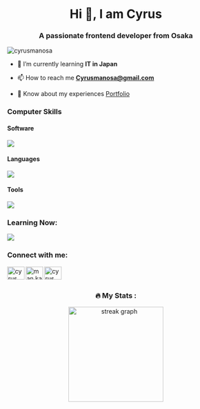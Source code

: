 <h1 align="center">Hi 👋, I am Cyrus</h1>
<h3 align="center">A passionate frontend developer from Osaka</h3>

<p align="left"> <img src="https://komarev.com/ghpvc/?username=cyrusmanosa&label=Profile%20views&color=0e75b6&style=flat" alt="cyrusmanosa" /> </p>

- 🌱 I’m currently learning **IT in Japan**

- 📫 How to reach me **Cyrusmanosa@gmail.com**

- 📄 Know about my experiences [Portfolio](https://profile-ce15f.web.app)

<h3 align="left">Computer Skills</h3>

<p align="left">
  <h4>Software</h4>
  <img src="https://skillicons.dev/icons?i=ps,pr,ae,au" /><br>
  <h4>Languages</h4>
  <img src="https://skillicons.dev/icons?i=mysql,postgres,html,css,php,go,androidstudio,arduino,docker,flutter,dart"/>
  <h4>Tools</h4>
  <img src="https://skillicons.dev/icons?i=vscode,idea,figma"/>
</p>

<h3 align="left">Learning Now:</h3>
<p align="left">
    <img src="https://skillicons.dev/icons?i=aws,js,linux,react,github,py,raspberrypi,ubuntu" />
</p>


<h3 align="left">Connect with me:</h3>
<p align="left">
<a href="https://www.linkedin.com/in/cyrusmanmkc/" target="blank"><img align="left" src="https://raw.githubusercontent.com/rahuldkjain/github-profile-readme-generator/master/src/images/icons/Social/linked-in-alt.svg" alt="cyrus man" height="30" width="40" /></a>
  
<a href="https://www.facebook.com/man.chun.779/" target="blank"><img align="left" src="https://raw.githubusercontent.com/rahuldkjain/github-profile-readme-generator/master/src/images/icons/Social/facebook.svg" alt="man ka chun" height="30" width="40" /></a>
  
<a href="https://instagram.com/cyrus_mkc" target="blank"><img align="left" src="https://raw.githubusercontent.com/rahuldkjain/github-profile-readme-generator/master/src/images/icons/Social/instagram.svg" alt="cyrus_mkc" height="30" width="40" /></a>
</p><br><br>


<h3 align="center">🔥 My Stats :</h3>
<div align="center">
  <img src="https://streak-stats.demolab.com?user=maurodesouza&locale=en&mode=daily&theme=dark&hide_border=false&border_radius=5&order=3" height="220" alt="streak graph"  />
</div>
